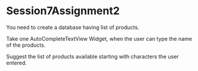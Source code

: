 # Session7Assignment2

You need to create a database having list of products.

Take one AutoCompleteTextView Widget, when the user can type the name of the products.

Suggest the list of products available starting with characters the user entered. 

